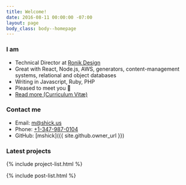 ```yaml
---
title: Welcome!
date: 2016-08-11 00:00:00 -07:00
layout: page
body_class: body--homepage
---
```


### I am

* Technical Director at [Ronik Design](http://www.ronikdesign.com)
* Great with React, Node.js, AWS, generators, content-management systems, relational and object databases
* Writing in Javascript, Ruby, PHP
* Pleased to meet you 👋
* [Read more (Curriculum Vitæ)](/cv/)

### Contact me

* Email: [m@shick.us](mailto:m@shick.us)
* Phone: [+1-347-987-0104](tel:+13479870104)
* GitHub: [mshick]({{ site.github.owner_url }})

### Latest projects

{% include project-list.html %}

[comment]: <> (### Latest posts)

{% include post-list.html %}
